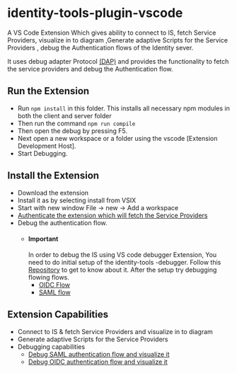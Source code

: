 # identity-tools-plugin-vscode
A VS Code Extension Which gives ability to connect to IS, fetch Service Providers, visualize in to diagram
,Generate adaptive Scripts for the Service Providers , debug the Authentication flows of the Identity sever. 

It uses debug adapter Protocol [(DAP)](https://microsoft.github.io/debug-adapter-protocol/) and provides the functionality to fetch the service providers and debug the Authentication
 flow.  
 
## Run the Extension

- Run `npm install` in this folder. This installs all necessary npm modules in both the client and server folder
- Then run the command `npm run compile`
- Then open the debug by pressing F5.
- Next open a new workspace or a folder  using the vscode [Extension Development Host].
- Start Debugging.

## Install the Extension

- Download the extension
- Install it  as by selecting install from VSIX
- Start with new window File -> new -> Add a workspace 
- [Authenticate the extension which will fetch the Service Providers](/docs/Authentication.md)
- Debug the authentication flow.
    - #### Important
        In order to debug the IS using VS code debugger Extension, You need to do initial setup of the identity-tools
        -debugger. Follow this
   [Repository](https://github.com/wso2-extensions/identity-tools-debugger) to get to know about it. After the setup
    try debugging flowing flows.
        - [OIDC Flow](/docs/OIDCFlow.md)
        - [SAML flow](/docs/SAMLFlow.md)

## Extension Capabilities

- Connect to IS & fetch Service Providers and visualize in to diagram
- Generate adaptive Scripts for the Service Providers
- Debugging capabilities
    - [Debug SAML authentication flow and visualize it](/docs/SAMLFlow.md)
    - [Debug OIDC authentication flow and visualize it](/docs/OIDCFlow.md)

